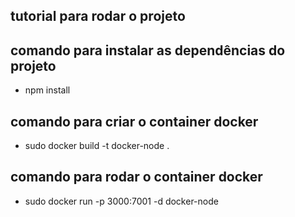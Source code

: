 ## tutorial para rodar o projeto

## comando para instalar as dependências do projeto
- npm install

## comando para criar o container docker
- sudo docker build -t docker-node .

## comando para rodar o container docker
- sudo docker run -p 3000:7001 -d docker-node
